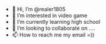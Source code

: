 - 👋 Hi, I’m @realer1805
- 👀 I’m interested in video game
- 🌱 I’m currently learning high school
- 💞️ I’m looking to collaborate on ....
- 📫 How to reach me my email =))

<!---
realer1805/realer1805 is a ✨ special ✨ repository because its `README.md` (this file) appears on your GitHub profile.
You can click the Preview link to take a look at your changes.
--->
